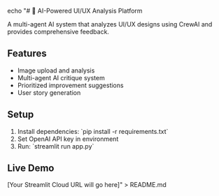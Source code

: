 echo "# 🎨 AI-Powered UI/UX Analysis Platform

A multi-agent AI system that analyzes UI/UX designs using CrewAI and provides comprehensive feedback.

## Features
- Image upload and analysis
- Multi-agent AI critique system
- Prioritized improvement suggestions
- User story generation

## Setup
1. Install dependencies: \`pip install -r requirements.txt\`
2. Set OpenAI API key in environment
3. Run: \`streamlit run app.py\`

## Live Demo
[Your Streamlit Cloud URL will go here]" > README.md
